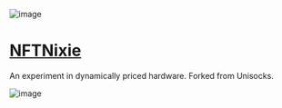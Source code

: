![image](https://user-images.githubusercontent.com/81789190/120683305-548fba80-c452-11eb-94a5-998752922070.png)

# [NFTNixie](https://nftnixie.com)

An experiment in dynamically priced hardware.  Forked from Unisocks.


![image](https://user-images.githubusercontent.com/81789190/120683352-607b7c80-c452-11eb-955b-0b322fd9906d.png)
